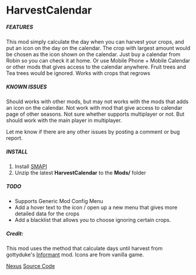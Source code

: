# HarvestCalendar

##### FEATURES
This mod simply calculate the day when you can harvest your crops, and put an icon on the day on the calendar.
The crop with largest amount would be chosen as the icon shown on the calendar.
Just buy a calendar from Robin so you can check it at home. Or use Mobile Phone + Mobile Calendar or other mods that gives access to the calendar anywhere.
Fruit trees and Tea trees would be ignored.
Works with crops that regrows

##### KNOWN ISSUES
Should works with other mods, but may not works with the mods that adds an icon on the calendar.
Not work with mod that give access to calendar page of other seasons.
Not sure whether supports multiplayer or not. But should work with the main player in multiplayer.

Let me know if there are any other issues by posting a comment or bug report.

##### INSTALL
1. Install [SMAPI](https://www.nexusmods.com/stardewvalley/mods/2400)
2. Unzip the latest **HarvestCalendar** to the **Mods/** folder

##### TODO
- Supports Generic Mod Config Menu
- Add a hover text to the icon / open up a new menu that gives more detailed data for the crops
- Add a blacklist that allows you to choose ignoring certain crops.

##### Credit:
This mod uses the method that calculate days until harvest from gottyduke's [Informant](https://www.nexusmods.com/stardewvalley/mods/21286) mod.
Icons are from vanilla game. 

[Nexus](https://www.nexusmods.com/stardewvalley/mods/25103)
[Source Code](https://github.com/LonerAxl/Stardew_HarvestCalendar)